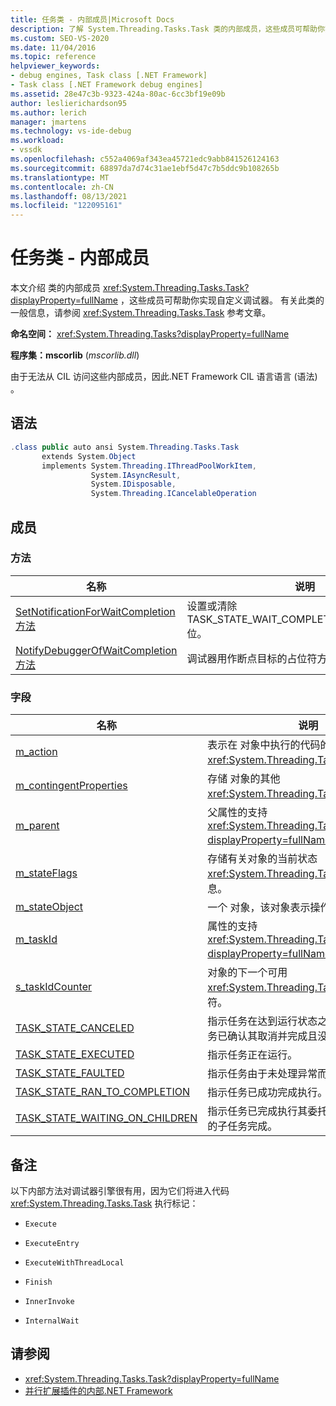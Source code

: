 ```yaml
---
title: 任务类 - 内部成员|Microsoft Docs
description: 了解 System.Threading.Tasks.Task 类的内部成员，这些成员可帮助你实现自定义调试器。
ms.custom: SEO-VS-2020
ms.date: 11/04/2016
ms.topic: reference
helpviewer_keywords:
- debug engines, Task class [.NET Framework]
- Task class [.NET Framework debug engines]
ms.assetid: 28e47c3b-9323-424a-80ac-6cc3bf19e09b
author: leslierichardson95
ms.author: lerich
manager: jmartens
ms.technology: vs-ide-debug
ms.workload:
- vssdk
ms.openlocfilehash: c552a4069af343ea45721edc9abb841526124163
ms.sourcegitcommit: 68897da7d74c31ae1ebf5d47c7b5ddc9b108265b
ms.translationtype: MT
ms.contentlocale: zh-CN
ms.lasthandoff: 08/13/2021
ms.locfileid: "122095161"
---
```

# <a name="task-class---internal-members"></a>任务类 - 内部成员
本文介绍 类的内部成员 <xref:System.Threading.Tasks.Task?displayProperty=fullName> ，这些成员可帮助你实现自定义调试器。 有关此类的一般信息，请参阅 <xref:System.Threading.Tasks.Task> 参考文章。

 **命名空间：** <xref:System.Threading.Tasks?displayProperty=fullName>

 **程序集：mscorlib** (*mscorlib.dll*) 

 由于无法从 CIL 访问这些内部成员，因此.NET Framework CIL 语言语言 (语法) 。

## <a name="syntax"></a>语法

```csharp
.class public auto ansi System.Threading.Tasks.Task
       extends System.Object
       implements System.Threading.IThreadPoolWorkItem,
                  System.IAsyncResult,
                  System.IDisposable,
                  System.Threading.ICancelableOperation
```

## <a name="members"></a>成员

### <a name="methods"></a>方法

|名称|说明|
|----------|-----------------|
|[SetNotificationForWaitCompletion 方法](../../extensibility/debugger/setnotificationforwaitcompletion-method.md)|设置或清除TASK_STATE_WAIT_COMPLETION_NOTIFICATION位。|
|[NotifyDebuggerOfWaitCompletion 方法](../../extensibility/debugger/notifydebuggerofwaitcompletion-method.md)|调试器用作断点目标的占位符方法。|

### <a name="fields"></a>字段

|名称|说明|
|----------|-----------------|
|[m_action](../../extensibility/debugger/m-action-field.md)|表示在 对象中执行的代码的 <xref:System.Threading.Tasks.Task> 委托。|
|[m_contingentProperties](../../extensibility/debugger/m-contingentproperties-field.md)|存储 对象的其他 <xref:System.Threading.Tasks.Task> 属性。|
|[m_parent](../../extensibility/debugger/m-parent-field.md)|父属性的支持 <xref:System.Threading.Tasks.Task?displayProperty=fullName> 字段。|
|[m_stateFlags](../../extensibility/debugger/m-stateflags-field.md)|存储有关对象的当前状态 <xref:System.Threading.Tasks.Task> 的信息。|
|[m_stateObject](../../extensibility/debugger/m-stateobject-field.md)|一个 对象，该对象表示操作将使用的数据。|
|[m_taskId](../../extensibility/debugger/m-taskid-field.md)|属性的支持 <xref:System.Threading.Tasks.Task.Id%2A?displayProperty=fullName> 字段。|
|[s_taskIdCounter](../../extensibility/debugger/s-taskidcounter-field.md)|对象的下一个可用 <xref:System.Threading.Tasks.Task> 标识符。|
|[TASK_STATE_CANCELED](../../extensibility/debugger/task-state-canceled-field.md)|指示任务在达到运行状态之前已取消，或者任务已确认其取消并完成且没有异常。|
|[TASK_STATE_EXECUTED](../../extensibility/debugger/task-state-executed-field.md)|指示任务正在运行。|
|[TASK_STATE_FAULTED](../../extensibility/debugger/task-state-faulted-field.md)|指示任务由于未处理异常而完成。|
|[TASK_STATE_RAN_TO_COMPLETION](../../extensibility/debugger/task-state-ran-to-completion-field.md)|指示任务已成功完成执行。|
|[TASK_STATE_WAITING_ON_CHILDREN](../../extensibility/debugger/task-state-waiting-on-children-field.md)|指示任务已完成执行其委托，并隐式等待附加的子任务完成。|

## <a name="remarks"></a>备注
 以下内部方法对调试器引擎很有用，因为它们将进入代码 <xref:System.Threading.Tasks.Task> 执行标记：

- `Execute`

- `ExecuteEntry`

- `ExecuteWithThreadLocal`

- `Finish`

- `InnerInvoke`

- `InternalWait`

## <a name="see-also"></a>请参阅
- <xref:System.Threading.Tasks.Task?displayProperty=fullName>
- [并行扩展插件的内部.NET Framework](../../extensibility/debugger/parallel-extension-internals-for-the-dotnet-framework.md)
